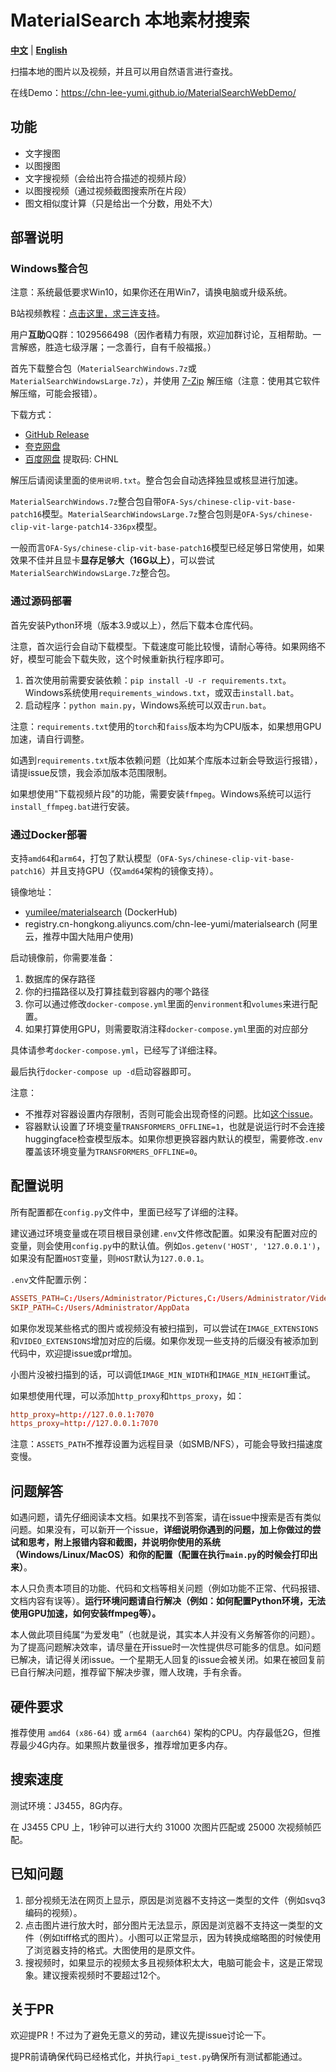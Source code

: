 # MaterialSearch 本地素材搜索

[**中文**](./README.md) | [**English**](./README_EN.md)

扫描本地的图片以及视频，并且可以用自然语言进行查找。

在线Demo：https://chn-lee-yumi.github.io/MaterialSearchWebDemo/

## 功能

- 文字搜图
- 以图搜图
- 文字搜视频（会给出符合描述的视频片段）
- 以图搜视频（通过视频截图搜索所在片段）
- 图文相似度计算（只是给出一个分数，用处不大）

## 部署说明

### Windows整合包

注意：系统最低要求Win10，如果你还在用Win7，请换电脑或升级系统。

B站视频教程：[点击这里，求三连支持](https://www.bilibili.com/video/BV1xXKfzCE3v/)。

用户**互助**QQ群：1029566498（因作者精力有限，欢迎加群讨论，互相帮助。一言解惑，胜造七级浮屠；一念善行，自有千般福报。）

首先下载整合包（`MaterialSearchWindows.7z`或`MaterialSearchWindowsLarge.7z`），并使用 [7-Zip](https://www.7-zip.org/) 解压缩（注意：使用其它软件解压缩，可能会报错）。

下载方式：
- [GitHub Release](https://github.com/chn-lee-yumi/MaterialSearch/releases/latest)
- [夸克网盘](https://pan.quark.cn/s/ae137c439484)
- [百度网盘](https://pan.baidu.com/s/1uQ8t-4mbYmcfi6FjwzdrrQ?pwd=CHNL) 提取码: CHNL

解压后请阅读里面的`使用说明.txt`。整合包会自动选择独显或核显进行加速。

`MaterialSearchWindows.7z`整合包自带`OFA-Sys/chinese-clip-vit-base-patch16`模型。`MaterialSearchWindowsLarge.7z`整合包则是`OFA-Sys/chinese-clip-vit-large-patch14-336px`模型。

一般而言`OFA-Sys/chinese-clip-vit-base-patch16`模型已经足够日常使用，如果效果不佳并且显卡**显存足够大（16G以上）**，可以尝试`MaterialSearchWindowsLarge.7z`整合包。

### 通过源码部署

首先安装Python环境（版本3.9或以上），然后下载本仓库代码。

注意，首次运行会自动下载模型。下载速度可能比较慢，请耐心等待。如果网络不好，模型可能会下载失败，这个时候重新执行程序即可。

1. 首次使用前需要安装依赖：`pip install -U -r requirements.txt`。Windows系统使用`requirements_windows.txt`，或双击`install.bat`。
2. 启动程序：`python main.py`，Windows系统可以双击`run.bat`。

注意：`requirements.txt`使用的`torch`和`faiss`版本均为CPU版本，如果想用GPU加速，请自行调整。

如遇到`requirements.txt`版本依赖问题（比如某个库版本过新会导致运行报错），请提issue反馈，我会添加版本范围限制。

如果想使用"下载视频片段"的功能，需要安装`ffmpeg`。Windows系统可以运行`install_ffmpeg.bat`进行安装。

### 通过Docker部署

支持`amd64`和`arm64`，打包了默认模型（`OFA-Sys/chinese-clip-vit-base-patch16`）并且支持GPU（仅`amd64`架构的镜像支持）。

镜像地址：
- [yumilee/materialsearch](https://hub.docker.com/r/yumilee/materialsearch) (DockerHub)
- registry.cn-hongkong.aliyuncs.com/chn-lee-yumi/materialsearch (阿里云，推荐中国大陆用户使用)

启动镜像前，你需要准备：

1. 数据库的保存路径
2. 你的扫描路径以及打算挂载到容器内的哪个路径
3. 你可以通过修改`docker-compose.yml`里面的`environment`和`volumes`来进行配置。
4. 如果打算使用GPU，则需要取消注释`docker-compose.yml`里面的对应部分

具体请参考`docker-compose.yml`，已经写了详细注释。

最后执行`docker-compose up -d`启动容器即可。

注意：
- 不推荐对容器设置内存限制，否则可能会出现奇怪的问题。比如[这个issue](https://github.com/chn-lee-yumi/MaterialSearch/issues/6)。
- 容器默认设置了环境变量`TRANSFORMERS_OFFLINE=1`，也就是说运行时不会连接huggingface检查模型版本。如果你想更换容器内默认的模型，需要修改`.env`覆盖该环境变量为`TRANSFORMERS_OFFLINE=0`。

## 配置说明

所有配置都在`config.py`文件中，里面已经写了详细的注释。

建议通过环境变量或在项目根目录创建`.env`文件修改配置。如果没有配置对应的变量，则会使用`config.py`中的默认值。例如`os.getenv('HOST', '127.0.0.1')`，如果没有配置`HOST`变量，则`HOST`默认为`127.0.0.1`。

`.env`文件配置示例：

```conf
ASSETS_PATH=C:/Users/Administrator/Pictures,C:/Users/Administrator/Videos
SKIP_PATH=C:/Users/Administrator/AppData
```

如果你发现某些格式的图片或视频没有被扫描到，可以尝试在`IMAGE_EXTENSIONS`和`VIDEO_EXTENSIONS`增加对应的后缀。如果你发现一些支持的后缀没有被添加到代码中，欢迎提issue或pr增加。

小图片没被扫描到的话，可以调低`IMAGE_MIN_WIDTH`和`IMAGE_MIN_HEIGHT`重试。

如果想使用代理，可以添加`http_proxy`和`https_proxy`，如：

```conf
http_proxy=http://127.0.0.1:7070
https_proxy=http://127.0.0.1:7070
```

注意：`ASSETS_PATH`不推荐设置为远程目录（如SMB/NFS），可能会导致扫描速度变慢。

## 问题解答

如遇问题，请先仔细阅读本文档。如果找不到答案，请在issue中搜索是否有类似问题。如果没有，可以新开一个issue，**详细说明你遇到的问题，加上你做过的尝试和思考，附上报错内容和截图，并说明你使用的系统（Windows/Linux/MacOS）和你的配置（配置在执行`main.py`的时候会打印出来）**。

本人只负责本项目的功能、代码和文档等相关问题（例如功能不正常、代码报错、文档内容有误等）。**运行环境问题请自行解决（例如：如何配置Python环境，无法使用GPU加速，如何安装ffmpeg等）。**

本人做此项目纯属“为爱发电”（也就是说，其实本人并没有义务解答你的问题）。为了提高问题解决效率，请尽量在开issue时一次性提供尽可能多的信息。如问题已解决，请记得关闭issue。一个星期无人回复的issue会被关闭。如果在被回复前已自行解决问题，推荐留下解决步骤，赠人玫瑰，手有余香。

## 硬件要求

推荐使用 `amd64 (x86-64)` 或 `arm64 (aarch64)` 架构的CPU。内存最低2G，但推荐最少4G内存。如果照片数量很多，推荐增加更多内存。

## 搜索速度

测试环境：J3455，8G内存。

在 J3455 CPU 上，1秒钟可以进行大约 31000 次图片匹配或 25000 次视频帧匹配。

## 已知问题

1. 部分视频无法在网页上显示，原因是浏览器不支持这一类型的文件（例如svq3编码的视频）。
2. 点击图片进行放大时，部分图片无法显示，原因是浏览器不支持这一类型的文件（例如tiff格式的图片）。小图可以正常显示，因为转换成缩略图的时候使用了浏览器支持的格式。大图使用的是原文件。
3. 搜视频时，如果显示的视频太多且视频体积太大，电脑可能会卡，这是正常现象。建议搜索视频时不要超过12个。

## 关于PR

欢迎提PR！不过为了避免无意义的劳动，建议先提issue讨论一下。

提PR前请确保代码已经格式化，并执行`api_test.py`确保所有测试都能通过。
